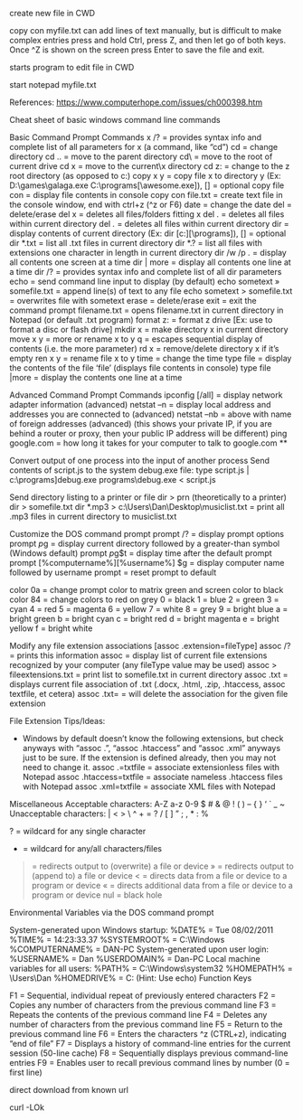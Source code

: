 create new file in CWD

copy con myfile.txt <press enter>
can add lines of text manually, but is difficult to make complex entries
press and hold Ctrl, press Z, and then let go of both keys. Once ^Z is shown on the screen press Enter to save the file and exit.

starts program to edit file in CWD

start notepad myfile.txt <press enter>

References: https://www.computerhope.com/issues/ch000398.htm




Cheat sheet of basic windows command line commands

Basic Command Prompt Commands
x /? = provides syntax info and complete list of all parameters for x (a command, like “cd”)
cd = change directory
cd .. = move to the parent directory
cd\ = move to the root of current drive
cd x = move to the current\x directory
cd z: = change to the z root directory (as opposed to c:)
copy x y = copy file x to directory y (Ex: D:\games\galaga.exe C:\programs[\awesome.exe]), [] = optional
copy file con = display file contents in console
copy con file.txt = create text file in the console window, end with ctrl+z (^z or F6)
date = change the date
del = delete/erase
del x = deletes all files/folders fitting x
del . = deletes all files within current directory
del *.* = deletes all files within current directory
dir = display contents of current directory (Ex: dir [c:][\programs]), [] = optional
dir *.txt = list all .txt files in current directory
dir *.? = list all files with extensions one character in length in current directory
dir /w /p *.* = display all contents one screen at a time
dir | more = display all contents one line at a time
dir /? = provides syntax info and complete list of all dir parameters
echo = send command line input to display (by default)
echo sometext » somefile.txt = append line(s) of text to any file
echo sometext > somefile.txt = overwrites file with sometext
erase = delete/erase
exit = exit the command prompt
filename.txt = opens filename.txt in current directory in Notepad (or default .txt program)
format z: = format z drive [Ex: use to format a disc or flash drive]
mkdir x = make directory x in current directory
move x y = more or rename x to y
q = escapes sequential display of contents (i.e. the more parameter)
rd x = remove/delete directory x if it’s empty
ren x y = rename file x to y
time = change the time
type file = display the contents of the file ‘file’ (displays file contents in console)
type file |more = display the contents one line at a time

Advanced Command Prompt Commands
ipconfig [/all] = display network adapter information (advanced)
netstat –n = display local address and addresses you are connected to (advanced)
netstat –nb = above with name of foreign addresses (advanced) (this shows your private IP, if you are behind a router or proxy, then your public IP address will be different)
ping google.com = how long it takes for your computer to talk to google.com
**

Convert output of one process into the input of another process
Send contents of script.js to the system debug.exe file:
type script.js | c:\programs]debug.exe
programs\debug.exe < script.js

Send directory listing to a printer or file
dir > prn (theoretically to a printer)
dir > somefile.txt
dir *.mp3 > c:\Users\Dan\Desktop\musiclist.txt = print all .mp3 files in current directory to musiclist.txt

Customize the DOS command prompt
prompt /? = display prompt options
prompt $p$g = display current directory followed by a greater-than symbol (Windows default)
prompt $p$g$t = display time after the default prompt
prompt [%computername%][%username%] $g = display computer name followed by username
prompt = reset prompt to default

color 0a = change prompt color to matrix green and screen color to black
color 84 = change colors to red on grey
0 = black
1 = blue
2 = green
3 = cyan
4 = red
5 = magenta
6 = yellow
7 = white
8 = grey
9 = bright blue
a = bright green
b = bright cyan
c = bright red
d = bright magenta
e = bright yellow
f = bright white

Modify any file extension associations
[assoc .extension=fileType]
assoc /? = prints this information
assoc = display list of current file extensions recognized by your computer (any fileType value may be used)
assoc > fileextensions.txt = print list to somefile.txt in current directory
assoc .txt = displays current file association of .txt (.docx, .html, .zip, .htaccess, assoc textfile, et cetera)
assoc .txt= = will delete the association for the given file extension

File Extension Tips/Ideas:
- Windows by default doesn’t know the following extensions, but check anyways with “assoc .”, “assoc .htaccess” and “assoc .xml” anyways just to be sure. If the extension is defined already, then you may not need to change it.
assoc .=txtfile = associate extensionless files with Notepad
assoc .htaccess=txtfile = associate nameless .htaccess files with Notepad
assoc .xml=txtfile = associate XML files with Notepad

Miscellaneous
Acceptable characters: A-Z a-z 0-9 $ # & @ ! ( ) – { } ‘ ` _ ~
Unacceptable characters: | < > \ ^ + = ? / [ ] ” ; , * : %

? = wildcard for any single character
* = wildcard for any/all characters/files
> = redirects output to (overwrite) a file or device
» = redirects output to (append to) a file or device
< = directs data from a file or device to a program or device
« = directs additional data from a file or device to a program or device
nul = black hole

Environmental Variables via the DOS command prompt

System-generated upon Windows startup:
%DATE% = Tue 08/02/2011
%TIME% = 14:23:33.37
%SYSTEMROOT% = C:\Windows
%COMPUTERNAME% = DAN-PC
System-generated upon user login:
%USERNAME% = Dan
%USERDOMAIN% = Dan-PC
Local machine variables for all users:
%PATH% = C:\Windows\system32
%HOMEPATH% = \Users\Dan
%HOMEDRIVE% = C:
(Hint: Use echo)
Function Keys

F1 = Sequential, individual repeat of previously entered characters
F2 = Copies any number of characters from the previous command line
F3 = Repeats the contents of the previous command line
F4 = Deletes any number of characters from the previous command line
F5 = Return to the previous command line
F6 = Enters the characters ^z (CTRL+z), indicating “end of file”
F7 = Displays a history of command-line entries for the current session (50-line cache)
F8 = Sequentially displays previous command-line entries
F9 = Enables user to recall previous command lines by number (0 = first line)

direct download from known url

curl -LOk <url>